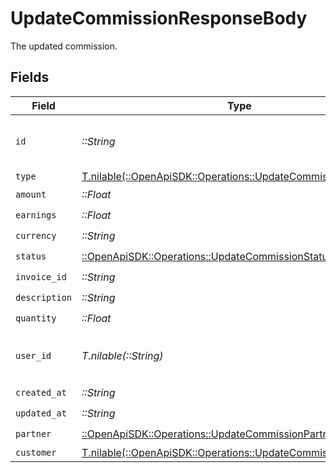 # UpdateCommissionResponseBody

The updated commission.


## Fields

| Field                                                                                                                | Type                                                                                                                 | Required                                                                                                             | Description                                                                                                          | Example                                                                                                              |
| -------------------------------------------------------------------------------------------------------------------- | -------------------------------------------------------------------------------------------------------------------- | -------------------------------------------------------------------------------------------------------------------- | -------------------------------------------------------------------------------------------------------------------- | -------------------------------------------------------------------------------------------------------------------- |
| `id`                                                                                                                 | *::String*                                                                                                           | :heavy_check_mark:                                                                                                   | The commission's unique ID on Dub.                                                                                   | cm_1JVR7XRCSR0EDBAF39FZ4PMYE                                                                                         |
| `type`                                                                                                               | [T.nilable(::OpenApiSDK::Operations::UpdateCommissionType)](../../models/operations/updatecommissiontype.md)         | :heavy_minus_sign:                                                                                                   | N/A                                                                                                                  |                                                                                                                      |
| `amount`                                                                                                             | *::Float*                                                                                                            | :heavy_check_mark:                                                                                                   | N/A                                                                                                                  |                                                                                                                      |
| `earnings`                                                                                                           | *::Float*                                                                                                            | :heavy_check_mark:                                                                                                   | N/A                                                                                                                  |                                                                                                                      |
| `currency`                                                                                                           | *::String*                                                                                                           | :heavy_check_mark:                                                                                                   | N/A                                                                                                                  |                                                                                                                      |
| `status`                                                                                                             | [::OpenApiSDK::Operations::UpdateCommissionStatus](../../models/operations/updatecommissionstatus.md)                | :heavy_check_mark:                                                                                                   | N/A                                                                                                                  |                                                                                                                      |
| `invoice_id`                                                                                                         | *::String*                                                                                                           | :heavy_check_mark:                                                                                                   | N/A                                                                                                                  |                                                                                                                      |
| `description`                                                                                                        | *::String*                                                                                                           | :heavy_check_mark:                                                                                                   | N/A                                                                                                                  |                                                                                                                      |
| `quantity`                                                                                                           | *::Float*                                                                                                            | :heavy_check_mark:                                                                                                   | N/A                                                                                                                  |                                                                                                                      |
| `user_id`                                                                                                            | *T.nilable(::String)*                                                                                                | :heavy_minus_sign:                                                                                                   | The user who created the manual commission.                                                                          |                                                                                                                      |
| `created_at`                                                                                                         | *::String*                                                                                                           | :heavy_check_mark:                                                                                                   | N/A                                                                                                                  |                                                                                                                      |
| `updated_at`                                                                                                         | *::String*                                                                                                           | :heavy_check_mark:                                                                                                   | N/A                                                                                                                  |                                                                                                                      |
| `partner`                                                                                                            | [::OpenApiSDK::Operations::UpdateCommissionPartner](../../models/operations/updatecommissionpartner.md)              | :heavy_check_mark:                                                                                                   | N/A                                                                                                                  |                                                                                                                      |
| `customer`                                                                                                           | [T.nilable(::OpenApiSDK::Operations::UpdateCommissionCustomer)](../../models/operations/updatecommissioncustomer.md) | :heavy_minus_sign:                                                                                                   | N/A                                                                                                                  |                                                                                                                      |